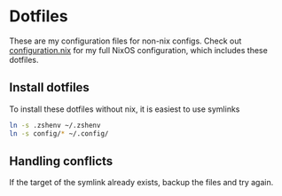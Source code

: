 # Dotfiles

These are my configuration files for non-nix configs. Check out [configuration.nix](https://github.com/OskarLiew/configuration.nix) for my full NixOS configuration, which includes these dotfiles.

## Install dotfiles

To install these dotfiles without nix, it is easiest to use symlinks

```bash
ln -s .zshenv ~/.zshenv
ln -s config/* ~/.config/
```

## Handling conflicts

If the target of the symlink already exists, backup the files and try again.
